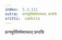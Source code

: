 ```yaml
---
index:  5.3.111
sutra:  प्रत्नपूर्वविश्वेमात्थाल् छन्दसि
vritti:  samhita 
---
```


प्रत्नपूर्वविश्वेमात्थाल् छन्दसि

